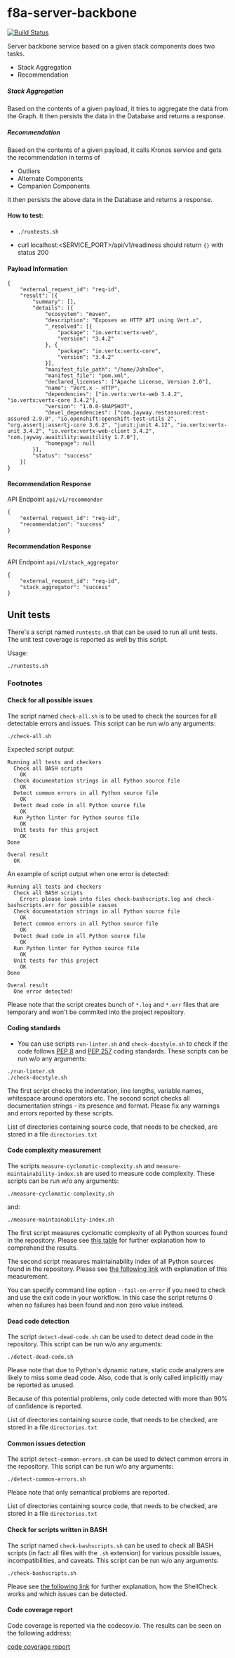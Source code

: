 # f8a-server-backbone

[![Build Status](https://ci.centos.org/job/devtools-f8a-server-backbone-f8a-build-master/badge/icon)](https://ci.centos.org/job/devtools-f8a-server-backbone-f8a-build-master/)

Server backbone service based on a given stack components does two tasks.
 - Stack Aggregation
 - Recommendation

##### Stack Aggregation
Based on the contents of a given payload, it tries to aggregate the data from the Graph.
It then persists the data in the Database and returns a response.

##### Recommendation
Based on the contents of a given payload, it calls Kronos service and gets the recommendation in
terms of
- Outliers
- Alternate Components
- Companion Components

It then persists the above data in the Database and returns a response.

#### How to test:

*  `./runtests.sh`

* curl localhost:<SERVICE_PORT>/api/v1/readiness should return `{}` with status 200


#### Payload Information
```
{
	"external_request_id": "req-id",
	"result": [{
		"summary": [],
		"details": [{
			"ecosystem": "maven",
			"description": "Exposes an HTTP API using Vert.x",
			"_resolved": [{
				"package": "io.vertx:vertx-web",
				"version": "3.4.2"
			}, {
				"package": "io.vertx:vertx-core",
				"version": "3.4.2"
			}],
			"manifest_file_path": "/home/JohnDoe",
			"manifest_file": "pom.xml",
			"declared_licenses": ["Apache License, Version 2.0"],
			"name": "Vert.x - HTTP",
			"dependencies": ["io.vertx:vertx-web 3.4.2", "io.vertx:vertx-core 3.4.2"],
			"version": "1.0.0-SNAPSHOT",
			"devel_dependencies": ["com.jayway.restassured:rest-assured 2.9.0", "io.openshift:openshift-test-utils 2", "org.assertj:assertj-core 3.6.2", "junit:junit 4.12", "io.vertx:vertx-unit 3.4.2", "io.vertx:vertx-web-client 3.4.2", "com.jayway.awaitility:awaitility 1.7.0"],
			"homepage": null
		}],
		"status": "success"
	}]
}
```

#### Recommendation Response
API Endpoint `api/v1/recommender`

```
{
    "external_request_id": "req-id",
    "recommendation": "success"
}
```

#### Recommendation Response
API Endpoint `api/v1/stack_aggregator`

```
{
    "external_request_id": "req-id",
    "stack_aggregator": "success"
}
```

## Unit tests

There's a script named `runtests.sh` that can be used to run all unit tests. The unit test coverage is reported as well by this script.

Usage:

```
./runtests.sh

```

### Footnotes

#### Check for all possible issues

The script named `check-all.sh` is to be used to check the sources for all detectable errors and issues. This script can be run w/o any arguments:

```
./check-all.sh
```

Expected script output:

```
Running all tests and checkers
  Check all BASH scripts
    OK
  Check documentation strings in all Python source file
    OK
  Detect common errors in all Python source file
    OK
  Detect dead code in all Python source file
    OK
  Run Python linter for Python source file
    OK
  Unit tests for this project
    OK
Done

Overal result
  OK
```

An example of script output when one error is detected:

```
Running all tests and checkers
  Check all BASH scripts
    Error: please look into files check-bashscripts.log and check-bashscripts.err for possible causes
  Check documentation strings in all Python source file
    OK
  Detect common errors in all Python source file
    OK
  Detect dead code in all Python source file
    OK
  Run Python linter for Python source file
    OK
  Unit tests for this project
    OK
Done

Overal result
  One error detected!
```

Please note that the script creates bunch of `*.log` and `*.err` files that are temporary and won't be commited into the project repository.

#### Coding standards

- You can use scripts `run-linter.sh` and `check-docstyle.sh` to check if the code follows [PEP 8](https://www.python.org/dev/peps/pep-0008/) and [PEP 257](https://www.python.org/dev/peps/pep-0257/) coding standards. These scripts can be run w/o any arguments:

```
./run-linter.sh
./check-docstyle.sh
```

The first script checks the indentation, line lengths, variable names, whitespace around operators etc. The second
script checks all documentation strings - its presence and format. Please fix any warnings and errors reported by these
scripts.

List of directories containing source code, that needs to be checked, are stored in a file `directories.txt`

#### Code complexity measurement

The scripts `measure-cyclomatic-complexity.sh` and `measure-maintainability-index.sh` are used to measure code complexity. These scripts can be run w/o any arguments:

```
./measure-cyclomatic-complexity.sh
```
and:

```
./measure-maintainability-index.sh
```

The first script measures cyclomatic complexity of all Python sources found in the repository. Please see [this table](https://radon.readthedocs.io/en/latest/commandline.html#the-cc-command) for further explanation how to comprehend the results.

The second script measures maintainability index of all Python sources found in the repository. Please see [the following link](https://radon.readthedocs.io/en/latest/commandline.html#the-mi-command) with explanation of this measurement.

You can specify command line option `--fail-on-error` if you need to check and use the exit code in your workflow. In this case the script returns 0 when no failures has been found and non zero value instead.

#### Dead code detection

The script `detect-dead-code.sh` can be used to detect dead code in the repository. This script can be run w/o any arguments:

```
./detect-dead-code.sh
```

Please note that due to Python's dynamic nature, static code analyzers are likely to miss some dead code. Also, code that is only called implicitly may be reported as unused.

Because of this potential problems, only code detected with more than 90% of confidence is reported.

List of directories containing source code, that needs to be checked, are stored in a file `directories.txt`

#### Common issues detection

The script `detect-common-errors.sh` can be used to detect common errors in the repository. This script can be run w/o any arguments:

```
./detect-common-errors.sh
```

Please note that only semantical problems are reported.

List of directories containing source code, that needs to be checked, are stored in a file `directories.txt`

#### Check for scripts written in BASH

The script named `check-bashscripts.sh` can be used to check all BASH scripts (in fact: all files with the `.sh` extension) for various possible issues, incompatibilities, and caveats. This script can be run w/o any arguments:

```
./check-bashscripts.sh
```

Please see [the following link](https://github.com/koalaman/shellcheck) for further explanation, how the ShellCheck works and which issues can be detected.

#### Code coverage report

Code coverage is reported via the codecov.io. The results can be seen on the following address:

[code coverage report](https://codecov.io/gh/fabric8-analytics/f8a-server-backbone)

